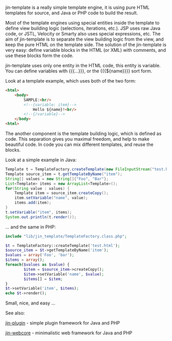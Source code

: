 jin-template is a really simple template engine, it is using pure HTML templates for source, and Java or PHP code to build the result. 

Most of the template engines using special entities inside the template to define view building logic (selections, iterations, etc.). JSP uses raw Java code, or JSTL, Velocity or Smarty also uses special expressions, etc. The aim of jin-template is to separate the view building logic from the view, and keep the pure HTML on the template side. The solution of the jin-template is very easy: define variable blocks in the HTML (or XML) with comments, and use these blocks form the code.

jin-template uses only one entity in the HTML code, this entity is variable. You can define variables with {{{<!--{variable: name}-->...<!--{/variable}-->}}}, or the {{{${name}}}} sort form.

Look at a template example, which uses both of the two form:

```html
<html>
	<body>
		SAMPLE:<br/>
		<!--{variable: item}-->
			Hello ${name}!<br/>
		<!--{/variable}-->
	</body>
<html>
```

The another component is the template building logic, which is defined as code. This separation gives you maximal freedom, and help to make beautiful code. In code you can mix different templates, and reuse the blocks. 

Look at a simple example in Java:

```java
Template t = TemplateFactory.createTemplate(new FileInputStream("test.html"));
Template source_item = t.getTemplateByName("item");
String[] values = new String[]{"Foo", "Bar"};
List<Template> items = new ArrayList<Template>();
for(String value : values) {
    Template item = source_item.createCopy();
    item.setVariable("name", value);
    items.add(item);
}
t.setVariable("item", items);
System.out.println(t.render());
```

... and the same in PHP:

```php
include "lib/jin_template/TemplateFactory.class.php";

$t = TemplateFactory::createTemplate('test.html');
$source_item = $t->getTemplateByName('item');
$values = array('Foo', 'bar');
$items = array();
foreach($values as $value) {
        $item = $source_item->createCopy();
        $item->setVariable('name', $value);
        $items[] = $item;
}
$t->setVariable('item', $items);
echo $t->render();
```

Small, nice, and easy ...  

See also:

[jin-plugin](http://code.google.com/p/jin-plugin/) - simple plugin framework for Java and PHP

[jin-webcore](http://code.google.com/p/jin-webcore/) - minimalistic web framework for Java and PHP
